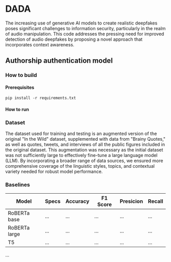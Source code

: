 # DADA
The increasing use of generative AI models to create realistic deepfakes poses significant challenges to information security, particularly in the realm of audio manipulation. This code addresses the pressing need for improved detection of audio deepfakes by proposing a novel approach that incorporates context awareness. 

## Authorship authentication model 
### How to build 
#### Prerequisites
`pip install -r requirements.txt`
#### How to run 

### Dataset 
The dataset used for training and testing is an augmented version of the original "In the Wild" dataset, supplemented with data from "Brainy Quotes," as well as quotes, tweets, and interviews of all the public figures included in the original dataset. This augmentation was necessary as the initial dataset was not sufficiently large to effectively fine-tune a large language model (LLM). By incorporating a broader range of data sources, we ensured more comprehensive coverage of the linguistic styles, topics, and contextual variety needed for robust model performance. 
### Baselines
| Model  | Specs  | Accuracy | F1 Score | Presicion | Recall | 
| ------------- | ------------- |  ------------- | ------------- | ------------- |  ------------- |
| RoBERTa  base  | ...  | ...  | ...  | ...  | ...  | 
| RoBERTa large | ...  | ...  | ...  | ...  | ... |
| T5 | ...  | ...  | ...  | ...  | ... |
...
